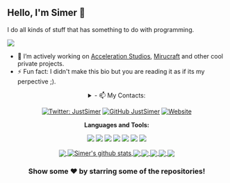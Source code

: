 ## Hello, I'm Simer 👋
I do all kinds of stuff that has something to do with programming.

<img src="https://discord.c99.nl/widget/theme-2/855466008852824094.png"/>

- 🔭 I’m actively working on [Acceleration Studios](https://github.com/AcceleratedDevs), [Mirucraft](https://github.com/AcceleratedDevs/Mirucraft) and other cool private projects.
- ⚡ Fun fact: I didn't make this bio but you are reading it as if its my perpective ;).
<div align="center">
<details>
  <summary> - 📫 My Contacts:</summary>
  <a href="https://twitter.com/justsimer">Twitter</a><br>
  <a href="https://discord.com/users/855466008852824094">Discord</a><br>
 
</details>

[![Twitter: JustSimer](https://img.shields.io/twitter/follow/JustSimer?style=social)](https://twitter.com/justsimer)
[![GitHub JustSimer](https://img.shields.io/github/followers/JustSimer?label=follow&style=social)](https://github.com/justsimer)
[![Website](https://img.shields.io/badge/Website-Simer00.repl.co-2648ff?style=flat-square&logo=google-chrome)](https://Simer00.repl.co)

<div align="center">
  <b>Languages and Tools:</b>

<code><a><img src="https://img.shields.io/badge/-Nodejs-43853?logo=Node.js&logoColor=white"></a></code>
<code><img src="https://img.shields.io/badge/-NPM-CB3837?logo=npm&logoColor=white"></code>
<code><img src="https://img.shields.io/badge/-HTML5-E34F26?logo=html5&logoColor=white"></code>
<code><img src="https://img.shields.io/badge/-MongoDB-13aa52?logo=mongodb&logoColor=white"></code>
<code><img src="https://img.shields.io/badge/-Heroku-430098?logo=heroku&logoColor=white"></code>
<code><img src="https://img.shields.io/badge/-Github_Actions-2088FF?logo=github-actions&logoColor=white"></code>
<code><img src="https://img.shields.io/badge/-repl.it-56676e?logo=repl.it&logoColor=white"></code>    

<a href="https://github.com/JustSimer">
  <img align="center" src="https://github-readme-stats.vercel.app/api/top-langs/?username=JustSimer&theme=dark&hide_langs_below=1" />
</a>
<a href="https://github.com/JustSimer">
 <img align="center" src="https://github-readme-stats.vercel.app/api?username=JustSimer&show_icons=true&theme=dark&line_height=27" alt="Simer's github stats"/>
</a>

<a href="https://github.com/JustSimer/Keylogger">
  <img align="center" src="https://github-readme-stats.vercel.app/api/pin/?username=JustSimer&repo=Keylogger&theme=dark" />
</a>

<a href="https://github.com/JustSimer/Password-Generator">
  <img align="center" src="https://github-readme-stats.vercel.app/api/pin/?username=JustSimer&repo=Password-Generator&theme=dark" />
</a>

<a href="https://github.com/JustSimer/Interactive-Particles">
  <img align="center" src="https://github-readme-stats.vercel.app/api/pin/?username=JustSimer&repo=Interactive-Particles&theme=dark" />
</a>

<a href="https://github.com/JustSimer/AdminFilterBypasser">
  <img align="center" src="https://github-readme-stats.vercel.app/api/pin/?username=JustSimer&repo=AdminFilterBypasser&theme=dark" />
</a>

<a href="https://github.com/JustSimer/TTS">
  <img align="center" src="https://github-readme-stats.vercel.app/api/pin/?username=JustSimer&repo=TTS&theme=dark" />
</a>
</div>

<div align="center">

### Show some ❤️ by starring some of the repositories!

</div> 
